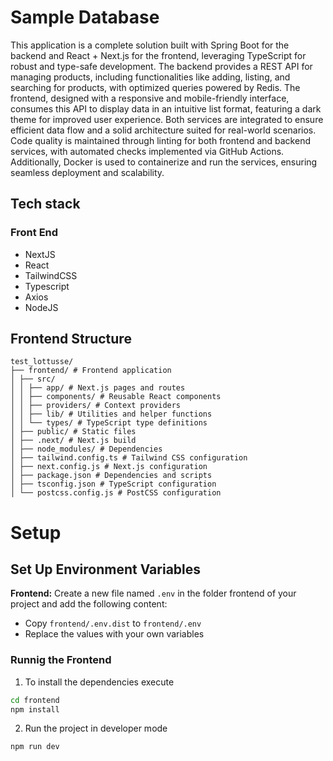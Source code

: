 # Sample Database

This application is a complete solution built with Spring Boot for the backend and React + Next.js for the frontend, leveraging TypeScript for robust and type-safe development. The backend provides a REST API for managing products, including functionalities like adding, listing, and searching for products, with optimized queries powered by Redis. The frontend, designed with a responsive and mobile-friendly interface, consumes this API to display data in an intuitive list format, featuring a dark theme for improved user experience. Both services are integrated to ensure efficient data flow and a solid architecture suited for real-world scenarios. Code quality is maintained through linting for both frontend and backend services, with automated checks implemented via GitHub Actions. Additionally, Docker is used to containerize and run the services, ensuring seamless deployment and scalability.

## Tech stack

### Front End

- NextJS
- React
- TailwindCSS
- Typescript
- Axios
- NodeJS

## Frontend Structure

```
test_lottusse/
├── frontend/ # Frontend application
│ ├── src/
│ │ ├── app/ # Next.js pages and routes
│ │ ├── components/ # Reusable React components
│ │ ├── providers/ # Context providers
│ │ ├── lib/ # Utilities and helper functions
│ │ └── types/ # TypeScript type definitions
│ ├── public/ # Static files
│ ├── .next/ # Next.js build
│ ├── node_modules/ # Dependencies
│ ├── tailwind.config.ts # Tailwind CSS configuration
│ ├── next.config.js # Next.js configuration
│ ├── package.json # Dependencies and scripts
│ ├── tsconfig.json # TypeScript configuration
│ └── postcss.config.js # PostCSS configuration
```

# Setup

## Set Up Environment Variables

**Frontend:** Create a new file named `.env` in the folder frontend of your project and add the following content:

- Copy `frontend/.env.dist` to `frontend/.env`
- Replace the values with your own variables

### Runnig the Frontend

1. To install the dependencies execute

```sh
cd frontend
npm install
```

2. Run the project in developer mode

```sh
npm run dev
```
